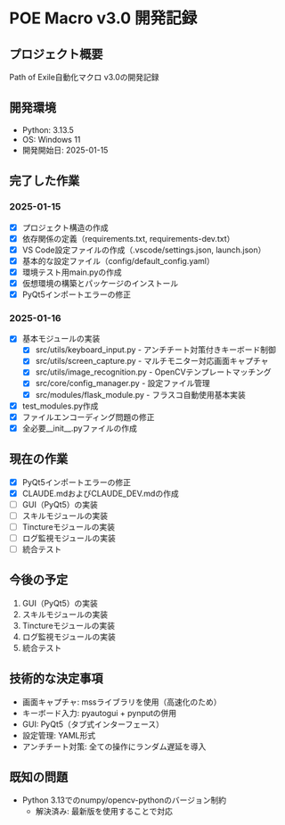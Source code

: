 # POE Macro v3.0 開発記録

## プロジェクト概要
Path of Exile自動化マクロ v3.0の開発記録

## 開発環境
- Python: 3.13.5
- OS: Windows 11
- 開発開始日: 2025-01-15

## 完了した作業

### 2025-01-15
- [x] プロジェクト構造の作成
- [x] 依存関係の定義（requirements.txt, requirements-dev.txt）
- [x] VS Code設定ファイルの作成（.vscode/settings.json, launch.json）
- [x] 基本的な設定ファイル（config/default_config.yaml）
- [x] 環境テスト用main.pyの作成
- [x] 仮想環境の構築とパッケージのインストール
- [x] PyQt5インポートエラーの修正

### 2025-01-16
- [x] 基本モジュールの実装
  - [x] src/utils/keyboard_input.py - アンチチート対策付きキーボード制御
  - [x] src/utils/screen_capture.py - マルチモニター対応画面キャプチャ  
  - [x] src/utils/image_recognition.py - OpenCVテンプレートマッチング
  - [x] src/core/config_manager.py - 設定ファイル管理
  - [x] src/modules/flask_module.py - フラスコ自動使用基本実装
- [x] test_modules.py作成
- [x] ファイルエンコーディング問題の修正
- [x] 全必要__init__.pyファイルの作成

## 現在の作業
- [x] PyQt5インポートエラーの修正
- [x] CLAUDE.mdおよびCLAUDE_DEV.mdの作成
- [ ] GUI（PyQt5）の実装
- [ ] スキルモジュールの実装
- [ ] Tinctureモジュールの実装
- [ ] ログ監視モジュールの実装
- [ ] 統合テスト

## 今後の予定
1. GUI（PyQt5）の実装
2. スキルモジュールの実装
3. Tinctureモジュールの実装
4. ログ監視モジュールの実装
5. 統合テスト

## 技術的な決定事項
- 画面キャプチャ: mssライブラリを使用（高速化のため）
- キーボード入力: pyautogui + pynputの併用
- GUI: PyQt5（タブ式インターフェース）
- 設定管理: YAML形式
- アンチチート対策: 全ての操作にランダム遅延を導入

## 既知の問題
- Python 3.13でのnumpy/opencv-pythonのバージョン制約
  - 解決済み: 最新版を使用することで対応